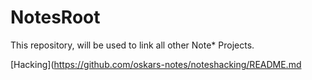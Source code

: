 # NotesRoot

This repository, will be used to link all other Note* Projects.


[Hacking](https://github.com/oskars-notes/noteshacking/README.md
